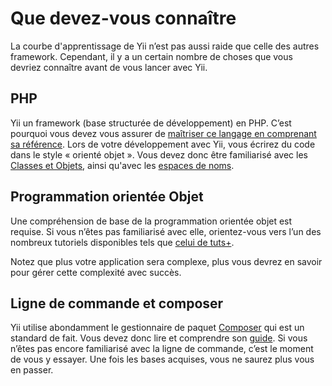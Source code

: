 # Que devez-vous connaître

La courbe d'apprentissage de Yii n’est pas aussi raide que celle des autres framework. Cependant, il y a un certain nombre de choses que vous devriez connaître avant de vous lancer avec Yii.

## PHP

Yii un framework (base structurée de développement) en PHP. C’est pourquoi vous devez vous assurer de [maîtriser ce langage en comprenant sa référence](https://www.php.net/manual/fr/langref.php).
Lors de votre développement avec Yii, vous écrirez du code dans le style « orienté objet ». Vous devez donc être familiarisé avec les [Classes et Objets](https://www.php.net/manual/fr/language.oop5.basic.php), ainsi qu'avec les [espaces de noms](https://www.php.net/manual/fr/language.namespaces.php).

## Programmation orientée Objet

Une compréhension de base de la programmation orientée objet est requise. Si vous n’êtes pas familiarisé avec elle, orientez-vous vers l’un des nombreux tutoriels disponibles tels que [celui de tuts+](https://code.tutsplus.com/tutorials/object-oriented-php-for-beginners--net-12762).

Notez que plus votre application sera complexe, plus vous devrez en savoir pour gérer cette complexité avec succès.

## Ligne de commande et composer

Yii utilise abondamment le gestionnaire de paquet [Composer](https://getcomposer.org/) qui est un standard de fait. Vous devez donc lire et comprendre son [guide](https://getcomposer.org/doc/01-basic-usage.md). Si vous n’êtes pas encore familiarisé avec la ligne de commande, c’est le moment de vous y essayer. Une fois les bases acquises, vous ne saurez plus vous en passer. 

